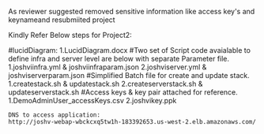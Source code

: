 As reviewer suggested removed sensitive information like access key's  and keynameand resubmiited project



Kindly Refer Below steps for Project2:

#lucidDiagram:
    1.LucidDiagram.docx
#Two set of Script code avaialable to define infra and server level are below with separate Parameter file.
    1.joshviinfra.yml & joshviinfraparam.json
    2.joshviserver.yml & joshviserverparam.json
#Simplified Batch file for create and update stack.
    1.createstack.sh & updatestack.sh
    2.createserverstack.sh & updateserverstack.sh
#Access keys & key pair attached for reference.
    1.DemoAdminUser_accessKeys.csv
    2.joshvikey.ppk

    DNS to access application:
    http://joshv-webap-wbckcxq5tw1h-183392653.us-west-2.elb.amazonaws.com/
